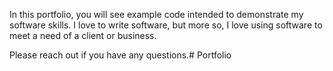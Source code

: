 In this portfolio, you will see example code intended to demonstrate my software skills.  I love to write software, but more so, I love using software to meet a need of a client or business.

Please reach out if you have any questions.# Portfolio

